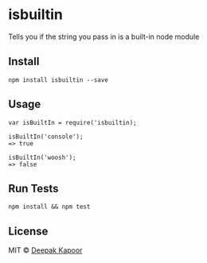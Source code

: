 # isbuiltin 

Tells you if the string you pass in is a built-in node module

## Install

```
npm install isbuiltin --save
```

## Usage

```
var isBuiltIn = require('isbuiltin);

isBuiltIn('console');
=> true

isBuiltIn('woosh');
=> false

```

## Run Tests

```
npm install && npm test
```

## License

MIT © [Deepak Kapoor](http://kapoor.io)


